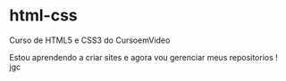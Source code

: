 # html-css
 
 Curso de HTML5 e CSS3 do CursoemVideo

 Estou aprendendo a criar sites e agora vou gerenciar meus repositorios !
jgc